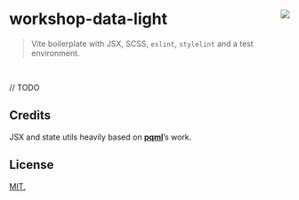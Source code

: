 # workshop-data-light [<img src="https://github.com/tooooools.png?size=100" size="100" align="right">](http://github.com/tooooools/)
> Vite boilerplate with JSX, SCSS, `eslint`, `stylelint` and a test environment.

<br>

// TODO

## Credits

JSX and state utils heavily based on [**pqml**](https://github.com/pqml)’s work.

## License
[MIT.](https://tldrlegal.com/license/mit-license)



